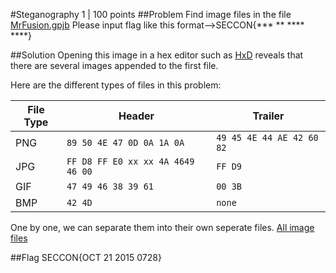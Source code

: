 #Steganography 1 | 100 points
##Problem
Find image files in the file
[MrFusion.gpjb](http://scontents.quals.seccon.jp/files/MrFusion.gpjb)
Please input flag like this format-->SECCON{*** ** **** ****}

##Solution
Opening this image in a hex editor such as [HxD](http://mh-nexus.de/en/hxd/) reveals that there are several images appended to the first file.

Here are the different types of files in this problem:

| File Type | Header                            | Trailer                   |
|-----------|-----------------------------------|---------------------------|
| PNG       | `89 50 4E 47 0D 0A 1A 0A`         | `49 45 4E 44 AE 42 60 82` |
| JPG       | `FF D8 FF E0 xx xx 4A 4649 46 00` | `FF D9`                   |
| GIF       | `47 49 46 38 39 61`               | `00 3B`                   |
| BMP       | `42 4D`                           | `none`                    |

One by one, we can separate them into their own seperate files. [All image files](https://github.com/ztaylor54/CTF/tree/master/seccon-ctf-2015/Steganography%201%20Images)

##Flag
SECCON{OCT 21 2015 0728}
